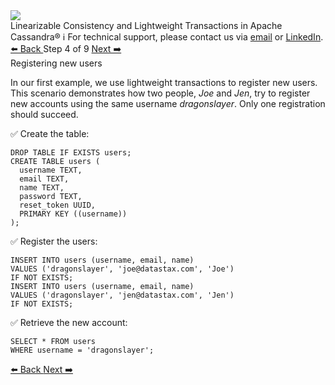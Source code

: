 <!-- TOP -->
<div class="top">
  <img class="scenario-academy-logo" src="https://datastax-academy.github.io/katapod-shared-assets/images/ds-academy-2023.svg" />
  <div class="scenario-title-section">
    <span class="scenario-title">Linearizable Consistency and Lightweight Transactions in Apache Cassandra®</span>
    <span class="scenario-subtitle">ℹ️ For technical support, please contact us via <a href="mailto:aleksandr.volochnev@datastax.com">email</a> or <a href="https://dtsx.io/aleks">LinkedIn</a>.</span>
  </div>
</div>

<!-- NAVIGATION -->
<div id="navigation-top" class="navigation-top">
 <a href='command:katapod.loadPage?[{"step":"step3-cassandra"}]'
   class="btn btn-dark navigation-top-left">⬅️ Back
 </a>
<span class="step-count"> Step 4 of 9</span>
 <a href='command:katapod.loadPage?[{"step":"step5-cassandra"}]' 
    class="btn btn-dark navigation-top-right">Next ➡️
  </a>
</div>

<!-- CONTENT -->

<div class="step-title">Registering new users</div>

In our first example, we use lightweight transactions to register new users. This scenario 
demonstrates how two people, *Joe* and *Jen*, try to register new accounts using the same 
username *dragonslayer*. Only one registration should succeed.

✅ Create the table:
```
DROP TABLE IF EXISTS users;
CREATE TABLE users (
  username TEXT,
  email TEXT,
  name TEXT,
  password TEXT,
  reset_token UUID,
  PRIMARY KEY ((username))
);
```

✅ Register the users: 
```
INSERT INTO users (username, email, name) 
VALUES ('dragonslayer', 'joe@datastax.com', 'Joe')
IF NOT EXISTS;
INSERT INTO users (username, email, name) 
VALUES ('dragonslayer', 'jen@datastax.com', 'Jen')
IF NOT EXISTS;
```

✅ Retrieve the new account:
```
SELECT * FROM users
WHERE username = 'dragonslayer';
```


<!-- NAVIGATION -->
<div id="navigation-bottom" class="navigation-bottom">
 <a href='command:katapod.loadPage?[{"step":"step3-cassandra"}]'
   class="btn btn-dark navigation-bottom-left">⬅️ Back
 </a>
 <a href='command:katapod.loadPage?[{"step":"step5-cassandra"}]'
    class="btn btn-dark navigation-bottom-right">Next ➡️
  </a>
</div>

